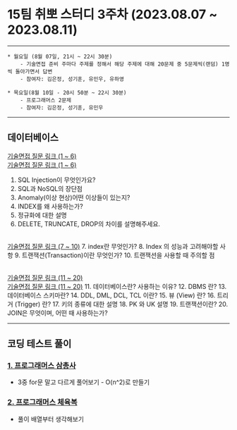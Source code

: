 
# 15팀 취뽀 스터디 3주차 (2023.08.07 ~ 2023.08.11)

---
    * 월요일 (8월 07일, 21시 ~ 22시 30분)
        - 기술면접 준비 주마다 주제를 정해서 해당 주제에 대해 20문제 중 5문제씩(랜덤) 1명씩 돌아가면서 답변
        - 참여자: 김은정, 성기훈, 유민우, 유하영

    * 목요일(8월 10일 - 20시 50분 ~ 22시 30분)
        - 프로그래머스 2문제
        - 참여자: 김은정, 성기훈, 유민우
---

## 데이터베이스
   <a href = "https://github.com/WooVictory/Ready-For-Tech-Interview/tree/master/Database">기술면접 질문 링크 (1 ~ 6)</a> <br>
   <a href = "https://gyoogle.dev/blog/computer-science/data-base/Key.html">기술면접 질문 링크 (1 ~ 6)</a>
   1. SQL Injection이 무엇인가요?
   2. SQL과 NoSQL의 장단점
   3. Anomaly(이상 현상)어떤 이상들이 있는지?
   4. INDEX를 왜 사용하는가?
   5. 정규화에 대한 설명
   6. DELETE, TRUNCATE, DROP의 차이를 설명해주세요.<br><br>

   <a href = "https://github.com/JaeYeopHan/Interview_Question_for_Beginner/tree/master/Database#nosql">기술면접 질문 링크 (7 ~ 10)</a>
   7. index란 무엇인가?
   8. Index 의 성능과 고려해야할 사항
   9. 트랜잭션(Transaction)이란 무엇인가?
   10. 트랜잭션을 사용할 때 주의할 점<br><br>

   <a href = "https://won-percent.tistory.com/103">기술면접 질문 링크 (11 ~ 20)</a><br>
   <a href = "https://hoons-dev.tistory.com/93?category=1091955">기술면접 질문 링크 (11 ~ 20)</a>
   11. 데이터베이스란? 사용하는 이유?
   12. DBMS 란?
   13. 데이터베이스 스키마란?
   14. DDL, DML, DCL, TCL 이란?
   15. 뷰 (View) 란?
   16. 트리거 (Trigger) 란?
   17. 키의 종류에 대한 설명
   18. PK 와 UK 설명
   19. 트랜잭션이란?
   20. JOIN은 무엇이며, 어떤 때 사용하는가?<br>

---
## 코딩 테스트 풀이

### <a href = "https://school.programmers.co.kr/learn/courses/30/lessons/131705"> 1. 프로그래머스 삼총사 </a><br>

   - 3중 for문 말고 다르게 풀어보기 - O(n^2)로 만들기
### <a href = "https://school.programmers.co.kr/learn/courses/30/lessons/42862"> 2. 프로그래머스 체육복 </a><br>

   - 풀이 배열부터 생각해보기

